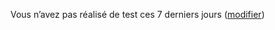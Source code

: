 Vous n’avez pas réalisé de test ces 7 derniers jours (<a href="/depistage" data-navigo>modifier</a>)
